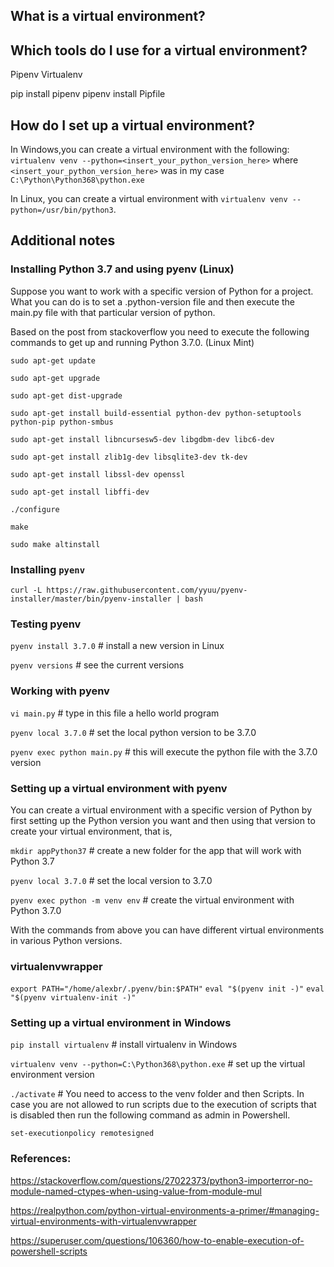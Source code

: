 ## What is a virtual environment? 


## Which tools do I use for a virtual environment?

Pipenv
Virtualenv

pip install pipenv
pipenv install Pipfile

## How do I set up a virtual environment?

In Windows,you can create a virtual environment with the following: `virtualenv venv --python=<insert_your_python_version_here>` where `<insert_your_python_version_here>` was in my case `C:\Python\Python368\python.exe`

In Linux, you can create a virtual environment with `virtualenv venv --python=/usr/bin/python3`.

## Additional notes

### Installing Python 3.7 and using pyenv (Linux)

Suppose you want to work with a specific version of Python for a project. What you can do is to set a .python-version file and then
execute the main.py file with that particular version of python.

Based on the post from stackoverflow you need to execute the following commands to get up and running Python 3.7.0. (Linux Mint)

`sudo apt-get update`

`sudo apt-get upgrade`

`sudo apt-get dist-upgrade`

`sudo apt-get install build-essential python-dev python-setuptools python-pip python-smbus`

`sudo apt-get install libncursesw5-dev libgdbm-dev libc6-dev`

`sudo apt-get install zlib1g-dev libsqlite3-dev tk-dev`

`sudo apt-get install libssl-dev openssl`

`sudo apt-get install libffi-dev`

`./configure`

`make`

`sudo make altinstall`

### Installing `pyenv`

`curl -L https://raw.githubusercontent.com/yyuu/pyenv-installer/master/bin/pyenv-installer | bash`

### Testing pyenv

`pyenv install 3.7.0` # install a new version in Linux

`pyenv versions`      # see the current versions

### Working with pyenv

`vi main.py`                # type in this file a hello world program

`pyenv local 3.7.0`         # set the local python version to be 3.7.0

`pyenv exec python main.py` # this will execute the python file with the 3.7.0 version

### Setting up a virtual environment with pyenv

You can create a virtual environment with a specific version of Python by first setting up the Python version you want and then using that
version to create your virtual environment, that is,

`mkdir appPython37` # create a new folder for the app that will work with Python 3.7

`pyenv local 3.7.0` # set the local version to 3.7.0

`pyenv exec python -m venv env` # create the virtual environment with Python 3.7.0

With the commands from above you can have different virtual environments in various Python versions.

### virtualenvwrapper

`export PATH="/home/alexbr/.pyenv/bin:$PATH"`
`eval "$(pyenv init -)"`
`eval "$(pyenv virtualenv-init -)"`

### Setting up a virtual environment in Windows

`pip install virtualenv` # install virtualenv in Windows

`virtualenv venv --python=C:\Python368\python.exe` # set up the virtual environment version 

`./activate` # You need to access to the venv folder and then Scripts. In case you are not allowed to run scripts due to the execution of scripts that is disabled then run the following command as admin in Powershell.

`set-executionpolicy remotesigned`


### References:

https://stackoverflow.com/questions/27022373/python3-importerror-no-module-named-ctypes-when-using-value-from-module-mul 

https://realpython.com/python-virtual-environments-a-primer/#managing-virtual-environments-with-virtualenvwrapper

https://superuser.com/questions/106360/how-to-enable-execution-of-powershell-scripts
